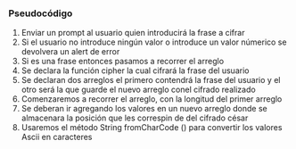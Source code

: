 

### Pseudocódigo
1. Enviar un prompt al usuario quien introducirá la frase a cifrar
2. Si el usuario no introduce ningún valor o introduce un valor númerico se devolvera un alert de error
3. Si es una frase entonces pasamos a recorrer el arreglo
4. Se declara la función cipher la cual cifrará la frase del usuario
5. Se declaran dos arreglos el primero contendrá la frase del usuario y el otro será la que guarde el nuevo arreglo
conel cifrado realizado
6. Comenzaremos a recorrer el arreglo, con la longitud del primer arreglo
7. Se deberan ir agregando los valores en un nuevo arreglo donde se almacenara la posición que les correspin de del cifrado césar
8. Usaremos el método String fromCharCode () para convertir los valores Ascii en caracteres
